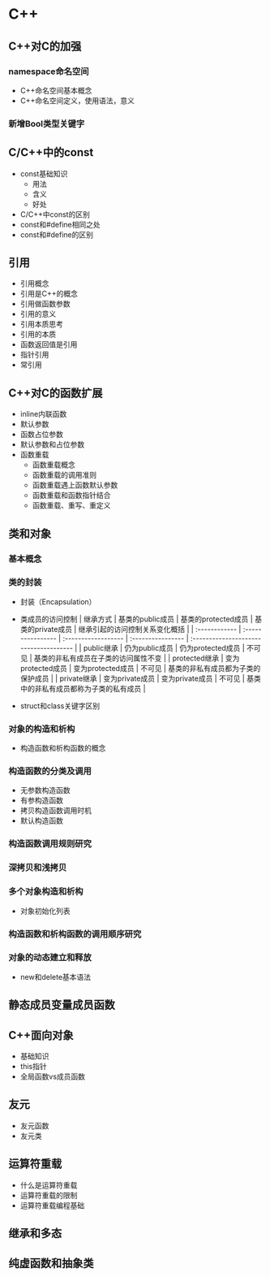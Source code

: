 # C++
## C++对C的加强
### namespace命名空间
- C++命名空间基本概念
- C++命名空间定义，使用语法，意义

### 新增Bool类型关键字
##  C/C++中的const
- const基础知识
	- 用法
	- 含义
	- 好处
- C/C++中const的区别
- const和#define相同之处
- const和#define的区别

## 引用
- 引用概念
- 引用是C++的概念
- 引用做函数参数
- 引用的意义
- 引用本质思考
- 引用的本质
- 函数返回值是引用
- 指针引用
- 常引用

## C++对C的函数扩展
- inline内联函数
- 默认参数
- 函数占位参数
- 默认参数和占位参数
- 函数重载
	- 函数重载概念
	- 函数重载的调用准则
	- 函数重载遇上函数默认参数
	- 函数重载和函数指针结合
	- 函数重载、重写、重定义

## 类和对象
### 基本概念
### 类的封装
- 封装（Encapsulation）
- 类成员的访问控制
| 继承方式      | 基类的public成员  | 基类的protected成员 | 基类的private成员 | 继承引起的访问控制关系变化概括         |
| :------------ | :---------------- | :------------------ | :---------------- | :------------------------------------- |
| public继承    | 仍为public成员    | 仍为protected成员   | 不可见            | 基类的非私有成员在子类的访问属性不变   |
| protected继承 | 变为protected成员 | 变为protected成员   | 不可见            | 基类的非私有成员都为子类的保护成员     |
| private继承   | 变为private成员   | 变为private成员     | 不可见            | 基类中的非私有成员都称为子类的私有成员 |

- struct和class关键字区别
### 对象的构造和析构
- 构造函数和析构函数的概念
### 构造函数的分类及调用
- 无参数构造函数
- 有参构造函数
- 拷贝构造函数调用时机
- 默认构造函数
### 构造函数调用规则研究
### 深拷贝和浅拷贝
### 多个对象构造和析构
- 对象初始化列表
### 构造函数和析构函数的调用顺序研究
### 对象的动态建立和释放
- new和delete基本语法

## 静态成员变量成员函数
## C++面向对象
- 基础知识
- this指针
- 全局函数vs成员函数 

## 友元
- 友元函数
- 友元类

## 运算符重载
- 什么是运算符重载
- 运算符重载的限制
- 运算符重载编程基础

## 继承和多态

## 纯虚函数和抽象类


























